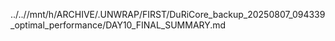 ../..//mnt/h/ARCHIVE/.UNWRAP/FIRST/DuRiCore_backup_20250807_094339_optimal_performance/DAY10_FINAL_SUMMARY.md
